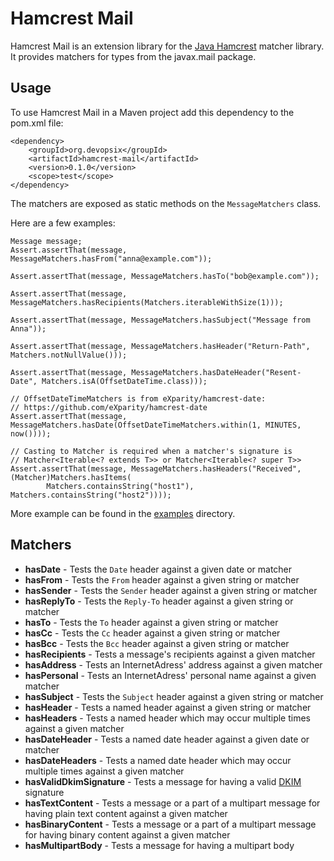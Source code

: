 # Hamcrest Mail

Hamcrest Mail is an extension library for the [Java Hamcrest][] matcher library.
It provides matchers for types from the javax.mail package.

## Usage
To use Hamcrest Mail in a Maven project add this dependency to the pom.xml file:

    <dependency>
        <groupId>org.devopsix</groupId>
        <artifactId>hamcrest-mail</artifactId>
        <version>0.1.0</version>
        <scope>test</scope>
    </dependency>

The matchers are exposed as static methods on the `MessageMatchers` class.

Here are a few examples:

    Message message;
    Assert.assertThat(message, MessageMatchers.hasFrom("anna@example.com"));
    
    Assert.assertThat(message, MessageMatchers.hasTo("bob@example.com"));
    
    Assert.assertThat(message, MessageMatchers.hasRecipients(Matchers.iterableWithSize(1)));
    
    Assert.assertThat(message, MessageMatchers.hasSubject("Message from Anna"));
    
    Assert.assertThat(message, MessageMatchers.hasHeader("Return-Path", Matchers.notNullValue()));
    
    Assert.assertThat(message, MessageMatchers.hasDateHeader("Resent-Date", Matchers.isA(OffsetDateTime.class)));
    
    // OffsetDateTimeMatchers is from eXparity/hamcrest-date:
    // https://github.com/eXparity/hamcrest-date
    Assert.assertThat(message, MessageMatchers.hasDate(OffsetDateTimeMatchers.within(1, MINUTES, now())));
    
    // Casting to Matcher is required when a matcher's signature is
    // Matcher<Iterable<? extends T>> or Matcher<Iterable<? super T>>
    Assert.assertThat(message, MessageMatchers.hasHeaders("Received", (Matcher)Matchers.hasItems(
            Matchers.containsString("host1"), Matchers.containsString("host2"))));

More example can be found in the [examples](examples/) directory.

## Matchers

* __hasDate__ - Tests the `Date` header against a given date or matcher
* __hasFrom__ - Tests the `From` header against a given string or matcher 
* __hasSender__ - Tests the `Sender` header against a given string or matcher
* __hasReplyTo__ - Tests the `Reply-To` header against a given string or matcher
* __hasTo__ - Tests the `To` header against a given string or matcher
* __hasCc__ - Tests the `Cc` header against a given string or matcher
* __hasBcc__ - Tests the `Bcc` header against a given string or matcher
* __hasRecipients__ - Tests a message's recipients against a given matcher
* __hasAddress__ - Tests an InternetAdress' address against a given matcher
* __hasPersonal__ - Tests an InternetAdress' personal name against a given matcher
* __hasSubject__ - Tests the `Subject` header against a given string or matcher
* __hasHeader__ - Tests a named header against a given string or matcher
* __hasHeaders__ - Tests a named header which may occur multiple times against a given matcher
* __hasDateHeader__ - Tests a named date header against a given date or matcher
* __hasDateHeaders__ - Tests a named date header which may occur multiple times against a given matcher
* __hasValidDkimSignature__ - Tests a message for having a valid [DKIM][] signature
* __hasTextContent__ - Tests a message or a part of a multipart message for having plain text content against a given matcher
* __hasBinaryContent__ - Tests a message or a part of a multipart message for having binary content against a given matcher
* __hasMultipartBody__ - Tests a message for having a multipart body

[Java Hamcrest]: http://github.com/hamcrest/JavaHamcrest
[DKIM]: https://tools.ietf.org/html/rfc4871
